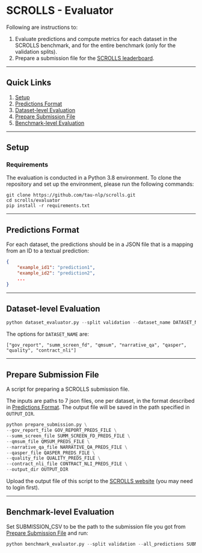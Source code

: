 # SCROLLS - Evaluator

Following are instructions to:
1. Evaluate predictions and compute metrics for each dataset in the SCROLLS benchmark, and for the entire benchmark (only for the validation splits).
2. Prepare a submission file for the [SCROLLS leaderboard](https://www.scrolls-benchmark.com/leaderboard).

***

## Quick Links
1. [Setup](#setup)
2. [Predictions Format](#predictions-format)
3. [Dataset-level Evaluation](#dataset-level-evaluation)
4. [Prepare Submission File](#prepare-submission-file)
5. [Benchmark-level Evaluation](#benchmark-level-evaluation)

*** 
## Setup
### Requirements

The evaluation is conducted in a Python 3.8 environment.
To clone the repository and set up the environment, please run the following commands:
```
git clone https://github.com/tau-nlp/scrolls.git
cd scrolls/evaluator
pip install -r requirements.txt
```

***
## Predictions Format
For each dataset, the predictions should be in a JSON file that is a mapping from an ID to a textual prediction:
```JSON
{
    "example_id1": "prediction1",
    "example_id2": "prediction2",
    ...
}
```

***
## Dataset-level Evaluation
```python
python dataset_evaluator.py --split validation --dataset_name DATASET_NAME --predictions PREDICTIONS_JSON  --metrics_output_dir METRICS_OUTPUT_DIR
```

The options for `DATASET_NAME` are:
```
["gov_report", "summ_screen_fd", "qmsum", "narrative_qa", "qasper", "quality", "contract_nli"]
```

***
## Prepare Submission File
A script for preparing a SCROLLS submission file.

The inputs are paths to 7 json files, one per dataset, in the format described in [Predictions Format](#predictions-format). The output file will be saved in the path specified in `OUTPUT_DIR`. 

```python
python prepare_submission.py \
--gov_report_file GOV_REPORT_PREDS_FILE \
--summ_screen_file SUMM_SCREEN_FD_PREDS_FILE \
--qmsum_file QMSUM_PREDS_FILE \
--narrative_qa_file NARRATIVE_QA_PREDS_FILE \
--qasper_file QASPER_PREDS_FILE \
--quality_file QUALITY_PREDS_FILE \
--contract_nli_file CONTRACT_NLI_PREDS_FILE \
--output_dir OUTPUT_DIR
```

Upload the output file of this script to the [SCROLLS website](https://www.scrolls-benchmark.com) (you may need to login first).


***
## Benchmark-level Evaluation
Set SUBMISSION_CSV to be the path to the submission file you got from [Prepare Submission File](#prepare-submission-file) and run:

```python
python benchmark_evaluator.py --split validation --all_predictions SUBMISSION_CSV --metrics_output_dir METRICS_OUTPUT_DIR
```
